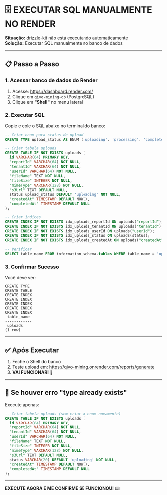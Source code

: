 # 🗄️ EXECUTAR SQL MANUALMENTE NO RENDER

**Situação:** drizzle-kit não está executando automaticamente  
**Solução:** Executar SQL manualmente no banco de dados

---

## 📋 Passo a Passo

### 1. Acessar banco de dados do Render

1. Acesse: https://dashboard.render.com/
2. Clique em `qivo-mining-db` (PostgreSQL)
3. Clique em **"Shell"** no menu lateral

### 2. Executar SQL

Copie e cole o SQL abaixo no terminal do banco:

```sql
-- Criar enum para status de upload
CREATE TYPE upload_status AS ENUM ('uploading', 'processing', 'completed', 'failed');

-- Criar tabela uploads
CREATE TABLE IF NOT EXISTS uploads (
  id VARCHAR(64) PRIMARY KEY,
  "reportId" VARCHAR(64) NOT NULL,
  "tenantId" VARCHAR(64) NOT NULL,
  "userId" VARCHAR(64) NOT NULL,
  "fileName" TEXT NOT NULL,
  "fileSize" INTEGER NOT NULL,
  "mimeType" VARCHAR(128) NOT NULL,
  "s3Url" TEXT DEFAULT NULL,
  status upload_status DEFAULT 'uploading' NOT NULL,
  "createdAt" TIMESTAMP DEFAULT NOW(),
  "completedAt" TIMESTAMP DEFAULT NULL
);

-- Criar índices
CREATE INDEX IF NOT EXISTS idx_uploads_reportId ON uploads("reportId");
CREATE INDEX IF NOT EXISTS idx_uploads_tenantId ON uploads("tenantId");
CREATE INDEX IF NOT EXISTS idx_uploads_userId ON uploads("userId");
CREATE INDEX IF NOT EXISTS idx_uploads_status ON uploads(status);
CREATE INDEX IF NOT EXISTS idx_uploads_createdAt ON uploads("createdAt");

-- Verificar
SELECT table_name FROM information_schema.tables WHERE table_name = 'uploads';
```

### 3. Confirmar Sucesso

Você deve ver:
```
CREATE TYPE
CREATE TABLE
CREATE INDEX
CREATE INDEX
CREATE INDEX
CREATE INDEX
CREATE INDEX
 table_name 
------------
 uploads
(1 row)
```

---

## ✅ Após Executar

1. Feche o Shell do banco
2. Teste upload em: https://qivo-mining.onrender.com/reports/generate
3. **VAI FUNCIONAR!** 🎉

---

## 🚨 Se houver erro "type already exists"

Execute apenas:
```sql
-- Criar tabela uploads (sem criar o enum novamente)
CREATE TABLE IF NOT EXISTS uploads (
  id VARCHAR(64) PRIMARY KEY,
  "reportId" VARCHAR(64) NOT NULL,
  "tenantId" VARCHAR(64) NOT NULL,
  "userId" VARCHAR(64) NOT NULL,
  "fileName" TEXT NOT NULL,
  "fileSize" INTEGER NOT NULL,
  "mimeType" VARCHAR(128) NOT NULL,
  "s3Url" TEXT DEFAULT NULL,
  status VARCHAR(20) DEFAULT 'uploading' NOT NULL,
  "createdAt" TIMESTAMP DEFAULT NOW(),
  "completedAt" TIMESTAMP DEFAULT NULL
);
```

---

**EXECUTE AGORA E ME CONFIRME SE FUNCIONOU!** ⌨️

